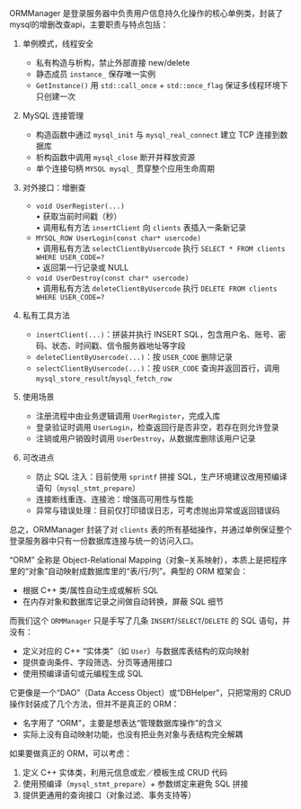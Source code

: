 ORMManager 是登录服务器中负责用户信息持久化操作的核心单例类，封装了mysql的增删改查api，主要职责与特点包括：

1. 单例模式，线程安全  
   - 私有构造与析构，禁止外部直接 new/delete  
   - 静态成员 `instance_` 保存唯一实例  
   - `GetInstance()` 用 `std::call_once` + `std::once_flag` 保证多线程环境下只创建一次  

2. MySQL 连接管理  
   - 构造函数中通过 `mysql_init` 与 `mysql_real_connect` 建立 TCP 连接到数据库  
   - 析构函数中调用 `mysql_close` 断开并释放资源  
   - 单个连接句柄 `MYSQL mysql_` 贯穿整个应用生命周期  

3. 对外接口：增删查  
   - `void UserRegister(...)`  
     • 获取当前时间戳（秒）  
     • 调用私有方法 `insertClient` 向 `clients` 表插入一条新记录  
   - `MYSQL_ROW UserLogin(const char* usercode)`  
     • 调用私有方法 `selectClientByUsercode` 执行 `SELECT * FROM clients WHERE USER_CODE=?`  
     • 返回第一行记录或 NULL  
   - `void UserDestroy(const char* usercode)`  
     • 调用私有方法 `deleteClientByUsercode` 执行 `DELETE FROM clients WHERE USER_CODE=?`  

4. 私有工具方法  
   - `insertClient(...)`：拼装并执行 INSERT SQL，包含用户名、账号、密码、状态、时间戳、信令服务器地址等字段  
   - `deleteClientByUsercode(...)`：按 `USER_CODE` 删除记录  
   - `selectClientByUsercode(...)`：按 `USER_CODE` 查询并返回首行，调用 `mysql_store_result`/`mysql_fetch_row`  

5. 使用场景  
   - 注册流程中由业务逻辑调用 `UserRegister`，完成入库  
   - 登录验证时调用 `UserLogin`，检查返回行是否非空，若存在则允许登录  
   - 注销或用户销毁时调用 `UserDestroy`，从数据库删除该用户记录  

6. 可改进点  
   - 防止 SQL 注入：目前使用 `sprintf` 拼接 SQL，生产环境建议改用预编译语句（`mysql_stmt_prepare`）  
   - 连接断线重连、连接池：增强高可用性与性能  
   - 异常与错误处理：目前仅打印错误日志，可考虑抛出异常或返回错误码  

总之，ORMManager 封装了对 `clients` 表的所有基础操作，并通过单例保证整个登录服务器中只有一份数据库连接与统一的访问入口。


“ORM” 全称是 Object-Relational Mapping（对象–关系映射），本质上是把程序里的“对象”自动映射成数据库里的“表/行/列”。典型的 ORM 框架会：

- 根据 C++ 类/属性自动生成或解析 SQL  
- 在内存对象和数据库记录之间做自动转换，屏蔽 SQL 细节  

而我们这个 `ORMManager` 只是手写了几条 `INSERT`/`SELECT`/`DELETE` 的 SQL 语句，并没有：

- 定义对应的 C++ “实体类”（如 `User`）与数据库表结构的双向映射  
- 提供查询条件、字段筛选、分页等通用接口  
- 使用预编译语句或元编程生成 SQL  

它更像是一个“DAO”（Data Access Object）或“DBHelper”，只把常用的 CRUD 操作封装成了几个方法，但并不是真正的 ORM：  

- 名字用了 “ORM”，主要是想表达“管理数据库操作”的含义  
- 实际上没有自动映射功能，也没有把业务对象与表结构完全解耦  

如果要做真正的 ORM，可以考虑：  

1. 定义 C++ 实体类，利用元信息或宏／模板生成 CRUD 代码  
2. 使用预编译（`mysql_stmt_prepare`）+ 参数绑定来避免 SQL 拼接  
3. 提供更通用的查询接口（对象过滤、事务支持等）